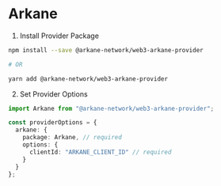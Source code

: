 # Arkane

1. Install Provider Package

```bash
npm install --save @arkane-network/web3-arkane-provider

# OR

yarn add @arkane-network/web3-arkane-provider
```

2. Set Provider Options

```typescript
import Arkane from "@arkane-network/web3-arkane-provider";

const providerOptions = {
  arkane: {
    package: Arkane, // required
    options: {
      clientId: "ARKANE_CLIENT_ID" // required
    }
  }
};
```
